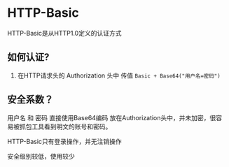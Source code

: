 # HTTP-Basic
HTTP-Basic是从HTTP1.0定义的认证方式


## 如何认证?
1. 在HTTP请求头的 Authorization 头中 传值 `Basic + Base64("用户名=密码")`


## 安全系数？
用户名 和 密码 直接使用Base64编码 放在Authorization头中，并未加密，很容易被抓包工具看到明文的账号和密码。  

HTTP-Basic只有登录操作，并无注销操作  

安全级别较低，使用较少
